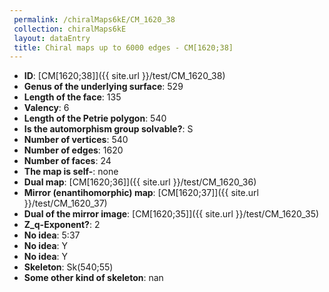 ```yaml
--- 
 permalink: /chiralMaps6kE/CM_1620_38 
 collection: chiralMaps6kE
 layout: dataEntry
 title: Chiral maps up to 6000 edges - CM[1620;38]
---
```


- **ID**: [CM[1620;38]]({{ site.url }}/test/CM_1620_38)
- **Genus of the underlying surface**: 529
- **Length of the face**: 135
- **Valency**: 6
- **Length of the Petrie polygon**: 540
- **Is the automorphism group solvable?**: S
- **Number of vertices**: 540
- **Number of edges**: 1620
- **Number of faces**: 24
- **The map is self-**: none
- **Dual map**: [CM[1620;36]]({{ site.url }}/test/CM_1620_36)
- **Mirror (enantihomorphic) map**: [CM[1620;37]]({{ site.url }}/test/CM_1620_37)
- **Dual of the mirror image**: [CM[1620;35]]({{ site.url }}/test/CM_1620_35)
- **Z_q-Exponent?**: 2
- **No idea**:  5:37
- **No idea**: Y
- **No idea**: Y
- **Skeleton**: Sk(540;55)
- **Some other kind of skeleton**: nan
